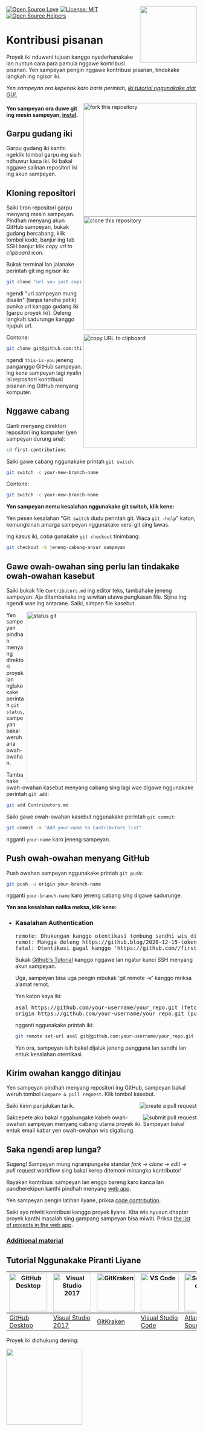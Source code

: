 [![Open Source Love](https://badges.frapsoft.com/os/v1/open-source.svg?v=103)](https://github.com/ellerbrock/open-source-badges/)
[<img align="right" width="150" src="https://firstcontributions.github.io/assets/Readme/join-slack-team.png">](https://join.slack.com/t/firstcontributors/shared_invite/zt-1hg51qkgm-Xc7HxhsiPYNN3ofX2_I8FA)
[![License: MIT](https://img.shields.io/badge/License-MIT-green.svg)](https://opensource.org/licenses/MIT)
[![Open Source Helpers](https://www.codetriage.com/roshanjossey/first-contributions/badges/users.svg)](https://www.codetriage.com/roshanjossey/first-contributions)

# Kontribusi pisanan

Proyek iki nduweni tujuan kanggo nyederhanakake lan nuntun cara para pamula nggawe kontribusi pisanan. Yen sampeyan pengin nggawe kontribusi pisanan, tindakake langkah ing ngisor iki.

_Yen sampeyan ora kepenak karo baris perintah, [iki tutorial nggunakake alat GUI.](#tutorials-using-other-tools)_

<img align="right" width="300" src="https://firstcontributions.github.io/assets/Readme/fork.png" alt="fork this repository" />

#### Yen sampeyan ora duwe git ing mesin sampeyan, [instal](https://docs.github.com/en/get-started/quickstart/set-up-git).


## Garpu gudang iki

Garpu gudang iki kanthi ngeklik tombol garpu ing sisih ndhuwur kaca iki.
Iki bakal nggawe salinan repositori iki ing akun sampeyan.

## Kloning repositori

<img align="right" width="300" src="https://firstcontributions.github.io/assets/Readme/clone.png" alt="clone this repository" />

Saiki tiron repositori garpu menyang mesin sampeyan. Pindhah menyang akun GitHub sampeyan, bukak gudang bercabang, klik tombol kode, banjur ing tab SSH banjur klik _copy url to clipboard_ icon.

Bukak terminal lan jalanake perintah git ing ngisor iki:

```bash
git clone "url you just copied"
```

ngendi "url sampeyan mung disalin" (tanpa tandha petik) punika url kanggo gudang iki (garpu proyek iki). Deleng langkah sadurunge kanggo njupuk url.

<img align="right" width="300" src="https://firstcontributions.github.io/assets/Readme/copy-to-clipboard.png" alt="copy URL to clipboard" />

Contone:

```bash
git clone git@github.com:this-is-you/first-contributions.git
```
ngendi `this-is-you` jeneng panganggo GitHub sampeyan. Ing kene sampeyan lagi nyalin isi repositori kontribusi pisanan ing GitHub menyang komputer.

## Nggawe cabang

Ganti menyang direktori repositori ing komputer (yen sampeyan durung ana):

```bash
cd first-contributions
```

Saiki gawe cabang nggunakake printah `git switch`:

```bash
git switch -c your-new-branch-name
```
Contone:

```bash
git switch -c your-new-branch-name
```

<detail>
<summary> <strong>Yen sampeyan nemu kesalahan nggunakake git switch, klik kene:</strong> </summary>

Yen pesen kesalahan "Git: `switch` dudu perintah git. Waca `git –help`" katon, kemungkinan amarga sampeyan nggunakake versi git sing lawas.

Ing kasus iki, coba gunakake `git checkout` tinimbang:

```bash
git checkout -b jeneng-cabang-anyar sampeyan
```

</detail>

## Gawe owah-owahan sing perlu lan tindakake owah-owahan kasebut

Saiki bukak file `Contributors.md` ing editor teks, tambahake jeneng sampeyan. Aja ditambahake ing wiwitan utawa pungkasan file. Sijine ing ngendi wae ing antarane. Saiki, simpen file kasebut.

<img align="right" width="450" src="https://firstcontributions.github.io/assets/Readme/git-status.png" alt="status git" />

Yen sampeyan pindhah menyang direktori proyek lan nglakokake perintah `git status`, sampeyan bakal weruh ana owah-owahan.

Tambahake owah-owahan kasebut menyang cabang sing lagi wae digawe nggunakake perintah `git add`:

```bash
git add Contributors.md
```

Saiki gawe owah-owahan kasebut nggunakake perintah `git commit`:

```bash
git commit -m "Add your-name to Contributors list"
```

ngganti `your-name` karo jeneng sampeyan.

## Push owah-owahan menyang GitHub

Push owahan sampeyan nggunakake printah `git push`:

```bash
git push -u origin your-branch-name
```

ngganti `your-branch-name` karo jeneng cabang sing digawe sadurunge.

<detail>
<summary> <strong>Yen ana kesalahan nalika meksa, klik kene:</strong> </summary>

- ### Kasalahan Authentication
     <pre>remote: Dhukungan kanggo otentikasi tembung sandhi wis dibusak tanggal 13 Agustus 2021. Mangga gunakake token akses pribadhi.
  remot: Mangga deleng https://github.blog/2020-12-15-token-authentication-requirements-for-git-operations/ kanggo informasi luwih lengkap.
  fatal: Otentikasi gagal kanggo 'https://github.com/<your-username>/first-contributions.git/'</pre>
  Bukak [Github's Tutorial](https://docs.github.com/en/authentication/connecting-to-github-with-ssh/adding-a-new-ssh-key-to-your-github-account) kanggo nggawe lan ngatur kunci SSH menyang akun sampeyan.

  Uga, sampeyan bisa uga pengin mbukak 'git remote -v' kanggo mriksa alamat remot.
  
  Yen katon kaya iki:
  <pre>asal https://github.com/your-username/your_repo.git (fetch)
  origin https://github.com/your-username/your_repo.git (push)</pre>
  
  ngganti nggunakake printah iki:
  ```bash
  git remote set-url asal git@github.com:your-username/your_repo.git
  ```
  Yen ora, sampeyan isih bakal dijaluk jeneng pangguna lan sandhi lan entuk kesalahan otentikasi.
</detail>

## Kirim owahan kanggo ditinjau

Yen sampeyan pindhah menyang repositori ing GitHub, sampeyan bakal weruh tombol `Compare & pull request`. Klik tombol kasebut.

<img style="float: right;" src="https://firstcontributions.github.io/assets/Readme/compare-and-pull.png" alt="create a pull request" />

Saiki kirim panjalukan tarik.

<img style="float: right;" src="https://firstcontributions.github.io/assets/Readme/submit-pull-request.png" alt="submit pull request" />

Sakcepete aku bakal nggabungake kabeh owah-owahan sampeyan menyang cabang utama proyek iki. Sampeyan bakal entuk email kabar yen owah-owahan wis digabung.

## Saka ngendi arep lunga?

Sugeng! Sampeyan mung ngrampungake standar _fork -> clone -> edit -> pull request_ workflow sing bakal kerep ditemoni minangka kontributor!

Rayakan kontribusi sampeyan lan enggo bareng karo kanca lan pandherekipun kanthi pindhah menyang [web app](https://firstcontributions.github.io/#social-share).

Yen sampeyan pengin latihan liyane, priksa [code contribution](https://github.com/roshanjossey/code-contributions).

Saiki ayo miwiti kontribusi kanggo proyek liyane. Kita wis nyusun dhaptar proyek kanthi masalah sing gampang sampeyan bisa miwiti. Priksa [the list of projects in the web app](https://firstcontributions.github.io/#project-list).

### [Additional material](docs/additional-material/git_workflow_scenarios/additional-material.md)

## Tutorial Nggunakake Piranti Liyane

| <a href="docs/gui-tool-tutorials/github-desktop-tutorial.md"><img alt="GitHub Desktop" src="https://desktop.github.com/images/desktop-icon.svg" width="100"></a> | <a href="docs/gui-tool-tutorials/github-windows-vs2017-tutorial.md"><img alt="Visual Studio 2017" src="https://upload.wikimedia.org/wikipedia/commons/c/cd/Visual_Studio_2017_Logo.svg" width="100"></a> | <a href="docs/gui-tool-tutorials/gitkraken-tutorial.md"><img alt="GitKraken" src="https://firstcontributions.github.io/assets/gui-tool-tutorials/gitkraken-tutorial/gk-icon.png" width="100"></a> | <a href="docs/gui-tool-tutorials/github-windows-vs-code-tutorial.md"><img alt="VS Code" src="https://upload.wikimedia.org/wikipedia/commons/1/1c/Visual_Studio_Code_1.35_icon.png" width=100></a> | <a href="docs/gui-tool-tutorials/sourcetree-macos-tutorial.md"><img alt="Sourcetree App" src="https://wac-cdn.atlassian.com/dam/jcr:81b15cde-be2e-4f4a-8af7-9436f4a1b431/Sourcetree-icon-blue.svg" width=100></a> | <a href="docs/gui-tool-tutorials/github-windows-intellij-tutorial.md"><img alt="IntelliJ IDEA" src="https://upload.wikimedia.org/wikipedia/commons/thumb/9/9c/IntelliJ_IDEA_Icon.svg/512px-IntelliJ_IDEA_Icon.svg.png" width=100></a> |
| ----------------------------------------------------------------------------------------------------------------------------------------------------------- | --------------------------------------------------------------------------------------------------------------------------------------------------------------------------------------------------- | -------------------------------------------------------------------------------------------------------------------------------------------------------------------------------------------- | -------------------------------------------------------------------------------------------------------------------------------------------------------------------------------------------- | ------------------------------------------------------------------------------------------------------------------------------------------------------------------------------------------------------------ | -------------------------------------------------------------------------------------------------------------------------------------------------------------------------------------------------------------------------------- |
| [GitHub Desktop](docs/gui-tool-tutorials/github-desktop-tutorial.md)                                                                                             | [Visual Studio 2017](docs/gui-tool-tutorials/github-windows-vs2017-tutorial.md)                                                                                                                          | [GitKraken](docs/gui-tool-tutorials/gitkraken-tutorial.md)                                                                                                                                        | [Visual Studio Code](docs/gui-tool-tutorials/github-windows-vs-code-tutorial.md)                                                                                                                  | [Atlassian Sourcetree](docs/gui-tool-tutorials/sourcetree-macos-tutorial.md)                                                                                                                                      | [IntelliJ IDEA](docs/gui-tool-tutorials/github-windows-intellij-tutorial.md)                                                                                                                                                          |

<p>Proyek iki didhukung dening:</p>
<p>
  <a href="https://www.digitalocean.com/">
    <img src="https://opensource.nyc3.cdn.digitaloceanspaces.com/attribution/assets/SVG/DO_Logo_horizontal_blue.svg" width="201px">
  </a>
</p>

